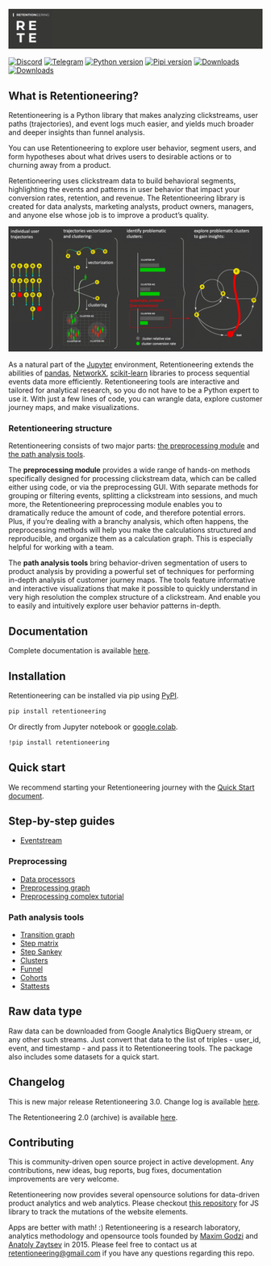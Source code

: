 <div align="left">

[![Rete logo](https://github.com/retentioneering/pics/blob/master/pics/logo_long_black.png)](https://github.com/retentioneering/retentioneering-tools)

[![Discord](https://img.shields.io/badge/server-on%20discord-blue)](https://discord.com/invite/hBnuQABEV2)
[![Telegram](https://img.shields.io/badge/chat-on%20telegram-blue)](https://t.me/retentioneering_support)
[![Python version](https://img.shields.io/pypi/pyversions/retentioneering)](https://pypi.org/project/retentioneering/)
[![Pipi version](https://img.shields.io/pypi/v/retentioneering)](https://pypi.org/project/retentioneering/)
[![Downloads](https://pepy.tech/badge/retentioneering)](https://pepy.tech/project/retentioneering)
[![Downloads](https://static.pepy.tech/badge/retentioneering/month)](https://pepy.tech/project/retentioneering)

## What is Retentioneering?

Retentioneering is a Python library that makes analyzing clickstreams, user paths (trajectories), and event logs much easier, and yields much broader and deeper insights than funnel analysis.

You can use Retentioneering to explore user behavior, segment users, and form hypotheses about what drives users to desirable actions or to churning away from a product.

Retentioneering uses clickstream data to build behavioral segments, highlighting the events and patterns in user behavior that impact your conversion rates, retention, and revenue. The Retentioneering library is created for data analysts, marketing analysts, product owners, managers, and anyone else whose job is to improve a product’s quality.

[![A simplified scenario of user behavior exploration with Retentioneering.](https://github.com/retentioneering/pics/blob/master/pics/rete20/intro_0.png)](https://github.com/retentioneering/retentioneering-tools)


As a natural part of the [Jupyter](https://jupyter.org/) environment, Retentioneering extends the abilities of [pandas](https://pandas.pydata.org), [NetworkX](https://networkx.org/), [scikit-learn](https://scikit-learn.org) libraries to process sequential events data more efficiently. Retentioneering tools are interactive and tailored for analytical research, so you do not have to be a Python expert to use it. With just a few lines of code, you can wrangle data, explore customer journey maps, and make visualizations.

### Retentioneering structure

Retentioneering consists of two major parts: [the preprocessing module](https://doc.retentioneering.com/3.0/doc/getting_started/quick_start.html#quick-start-preprocessing) and [the path analysis tools](https://doc.retentioneering.com/3.0/doc/getting_started/quick_start.html#quick-start-rete-tools).

The **preprocessing module** provides a wide range of hands-on methods specifically designed for processing clickstream data, which can be called either using code, or via the preprocessing GUI. With separate methods for grouping or filtering events, splitting a clickstream into sessions, and much more, the Retentioneering preprocessing module enables you to dramatically reduce the amount of code, and therefore potential errors. Plus, if you’re dealing with a branchy analysis, which often happens, the preprocessing methods will help you make the calculations structured and reproducible, and organize them as a calculation graph. This is especially helpful for working with a team.

The **path analysis tools** bring behavior-driven segmentation of users to product analysis by providing a powerful set of techniques for performing in-depth analysis of customer journey maps. The tools feature informative and interactive visualizations that make it possible to quickly understand in very high resolution the complex structure of a clickstream. And enable you to easily and intuitively explore user behavior patterns in-depth.

## Documentation

Complete documentation is available [here](https://doc.retentioneering.com/3.0/doc/index.html).

## Installation

Retentioneering can be installed via pip using [PyPI](https://pypi.org/project/retentioneering/).

```bash
pip install retentioneering
```

Or directly from Jupyter notebook or [google.colab](https://colab.research.google.com/).

```bash
!pip install retentioneering
```

## Quick start

We recommend starting your Retentioneering journey with the [Quick Start document](https://doc.retentioneering.com/3.0/doc/getting_started/quick_start.html).


## Step-by-step guides

- [Eventstream](https://doc.retentioneering.com/3.0/doc/user_guides/eventstream.html)

### Preprocessing

- [Data processors](https://doc.retentioneering.com/3.0/doc/user_guides/dataprocessors.html)
- [Preprocessing graph](https://doc.retentioneering.com/3.0/doc/user_guides/preprocessing.html)
- [Preprocessing complex tutorial](https://colab.research.google.com/drive/1WwVI5oQF81xp9DJ6rP5HyM_UjuNPjUk0?usp=sharing)

### Path analysis tools

- [Transition graph](https://doc.retentioneering.com/3.0/doc/user_guides/transition_graph.html)
- [Step matrix](https://doc.retentioneering.com/3.0/doc/user_guides/step_matrix.html)
- [Step Sankey](https://doc.retentioneering.com/3.0/doc/user_guides/step_sankey.html)
- [Clusters](https://doc.retentioneering.com/3.0/doc/user_guides/clusters.html)
- [Funnel](https://doc.retentioneering.com/3.0/doc/user_guides/funnel.html)
- [Cohorts](https://doc.retentioneering.com/3.0/doc/user_guides/cohorts.html)
- [Stattests](https://doc.retentioneering.com/3.0/doc/user_guides/stattests.html)

## Raw data type
Raw data can be downloaded from Google Analytics BigQuery stream, or any other such streams. Just convert that data to the list of triples - user_id, event, and timestamp - and pass it to Retentioneering tools. The package also includes some datasets for a quick start.

## Changelog

This is new major release Retentioneering 3.0. Change log is available [here](https://doc.retentioneering.com/3.0/doc/whatsnew/v3.0.0.html).

The Retentioneering 2.0 (archive) is available [here](https://github.com/retentioneering/retentioneering-tools-2-archive).

## Contributing

This is community-driven open source project in active development. Any contributions,
new ideas, bug reports, bug fixes, documentation improvements are very welcome.

Retentioneering now provides several opensource solutions for data-driven product
analytics and web analytics. Please checkout [this repository](https://github.com/retentioneering/retentioneering-dom-observer) for JS library to track the mutations of the website elements.

Apps are better with math! :)
Retentioneering is a research laboratory, analytics methodology and opensource
tools founded by [Maxim Godzi](https://www.linkedin.com/in/godsie/) and
[Anatoly Zaytsev](https://www.linkedin.com/in/anatoly-zaytsev/) in 2015.
Please feel free to contact us at retentioneering@gmail.com if you have any
questions regarding this repo.
